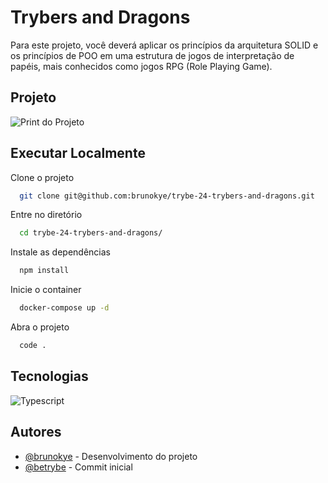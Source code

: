 # Trybers and Dragons

Para este projeto, você deverá aplicar os princípios da arquitetura SOLID e os princípios de POO em uma estrutura de jogos de interpretação de papéis, mais conhecidos como jogos RPG (Role Playing Game).

## Projeto

![Print do Projeto](https://i.imgur.com/D4EJLjD.png)

## Executar Localmente

Clone o projeto 

```bash
  git clone git@github.com:brunokye/trybe-24-trybers-and-dragons.git
```

Entre no diretório

```bash
  cd trybe-24-trybers-and-dragons/
```

Instale as dependências

```bash
  npm install
```

Inicie o container

```bash
  docker-compose up -d
```

Abra o projeto

```bash
  code .
```

## Tecnologias

![Typescript](https://img.shields.io/badge/TypeScript-3178C6.svg?style=for-the-badge&logo=TypeScript&logoColor=white)

## Autores

- [@brunokye](https://github.com/brunokye) - Desenvolvimento do projeto
- [@betrybe](https://github.com/betrybe) - Commit inicial
